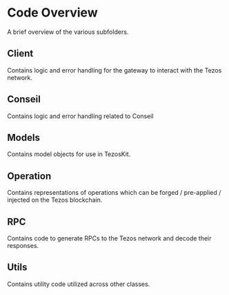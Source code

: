 # Code Overview
A brief overview of the various subfolders.

## Client
Contains logic and error handling for the gateway to interact with the Tezos network.


## Conseil

Contains logic and error handling related to Conseil

## Models
Contains model objects for use in TezosKit.

## Operation
Contains representations of operations which can be forged / pre-applied / injected on the Tezos blockchain.

## RPC
Contains code to generate RPCs to the Tezos network and decode their responses.

## Utils
Contains utility code utilized across other classes.
